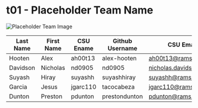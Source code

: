# t01 - Placeholder Team Name
![Placeholder Team Image](/team/images/example.png)

Last Name | First Name | CSU Ename | Github Username | CSU Email Address
----------|------------|-----------|-----------------|------------------
Hooten | Alex | ah00t13 | alex-hooten | ah00t13@rams.colostate.edu
Davidson | Nicholas | nd0905 | nd0905 | nicholas.davidson@colostate.edu
Suyash | Hiray | suyashh | suyashhiray | suyashh@rams.colostate.edu
Garcia | Jesus | jgarc110 | tacocabeza | jgarc110@rams.colostate.edu
Dunton | Preston | pdunton | prestondunton | pdunton@rams.colostate.edu
